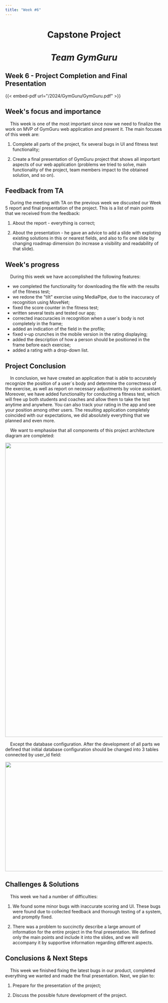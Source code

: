 ```yaml
---
title: "Week #6"
---
```


# <p style="text-align: center;">**Capstone Project**</p>

# <p style="text-align: center;">*Team GymGuru*</p>

## **Week 6 - Project Completion and Final Presentation**


{{< embed-pdf url="/2024/GymGuru/GymGuru.pdf" >}}


## **Week's focus and importance**

&nbsp;&nbsp;&nbsp;&nbsp;This week is one of the most important since now we need to finalize the work on MVP of GymGuru web application and present it. The main focuses of this week are:

1. Complete all parts of the project, fix several bugs in UI and fitness test functionality;

2. Create a final presentation of GymGuru project that shows all important aspects of our web application (problems we tried to solve, main functionality of the project, team members impact to the obtained solution, and so on).


## **Feedback from TA**

&nbsp;&nbsp;&nbsp;&nbsp;During the meeting with TA on the previous week we discusted our Week 5 report and final presentation of the project. This is a list of main points that we received from the feedback:

1. About the report - everything is correct;

2. About the presentation - he gave an advice to add a slide with exploting existing solutions in this or nearest fields, and also to fix one slide by changing roadmap dimension (to increase a visibility and readability of that slide).


## **Week's progress**

&nbsp;&nbsp;&nbsp;&nbsp;During this week we have accomplished the following features:

- we completed the functionality for downloading the file with the results of the fitness test;
- we redone the "tilt" exercise using MediaPipe, due to the inaccuracy of recognition using MoveNet;
- fixed the score counter in the fitness test;
- written several tests and tested our app;
- corrected inaccuracies in recognition when a user`s body is not completely in the frame;
- added an indication of the field in the profile;
- fixed v-up crunches in the mobile version in the rating displaying;
- added the description of how a person should be positioned in the frame before each exercise;
- added a rating with a drop-down list.


## **Project Conclusion**

&nbsp;&nbsp;&nbsp;&nbsp;In conclusion, we have created an application that is able to accurately recognize the position of a user`s body and determine the correctness of the exercise, as well as report on necessary adjustments by voice assistant. Moreover, we have added functionality for conducting a fitness test, which will free up both students and coaches and allow them to take the test anytime and anywhere. You can also track your rating in the app and see your position among other users. The resulting application completely coincided with our expectations, we did absolutely everything that we planned and even more.

&nbsp;&nbsp;&nbsp;&nbsp;We want to emphasise that all components of this project architecture diagram are completed:

<img src="/2024/GymGuru/Week6_Architecture.jpg" width="720" height="940">

&nbsp;&nbsp;&nbsp;&nbsp;Except the database configuration. After the development of all parts we defined that initial database configuration should be changed into 3 tables connected by user_id field:

<img src="/2024/GymGuru/Week6_Database.jpeg" width="720" height="350">


## **Challenges & Solutions**

&nbsp;&nbsp;&nbsp;&nbsp;This week we had a number of difficulties:

1. We found some minor bugs with inaccurate scoring and UI. These bugs were found due to collected feedback and thorough testing of a system, and promptly fixed.

2. There was a problem to succinctly describe a large amount of information for the entire project in the final presentation. We defined only the main points and include it into the slides, and we will accompany it by supportive information regarding different aspects.


## **Conclusions & Next Steps**

&nbsp;&nbsp;&nbsp;&nbsp;This week we finished fixing the latest bugs in our product, completed everything we wanted and made the final presentation. Next, we plan to:

1. Prepare for the presentation of the project;

2. Discuss the possible future development of the project.

